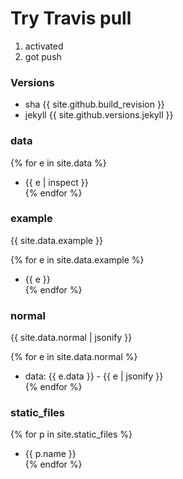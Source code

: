# Try Travis pull

1. activated
1. got push

### Versions

- sha {{ site.github.build_revision }}
- jekyll {{ site.github.versions.jekyll }}

### data

{% for e in site.data %}
- {{ e | inspect }}  
{% endfor %}

### example

{{ site.data.example }}

{% for e in site.data.example %}
- {{ e }}  
{% endfor %}

### normal

{{ site.data.normal | jsonify }}

{% for e in site.data.normal %}
- data: {{ e.data }} - {{ e | jsonify }}  
{% endfor %}

### static_files

{% for p in site.static_files %}
- {{ p.name }}  
{% endfor %}
